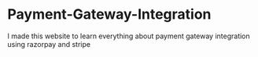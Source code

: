# Payment-Gateway-Integration
I made this website to learn everything about payment gateway integration using razorpay and stripe
